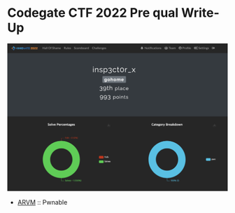 # Codegate CTF 2022 Pre qual Write-Up

![codegate](./codegate.png)

- [ARVM](./ARVM/README.md) :: Pwnable

